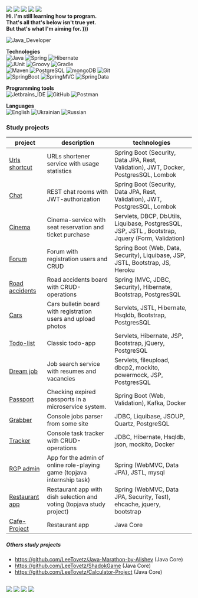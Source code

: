 ![](https://img.shields.io/badge/J:-Java-informational?style=flat&logo=Java&logoColor=white&color=4AB197)
![](https://img.shields.io/badge/SB:-SpringBoot-informational?style=flat&logo=Spring&logoColor=white&color=4AB197)
![](https://img.shields.io/badge/H:-Hibernate-informational?style=flat&logo=Hibernate&logoColor=white&color=4AB197)
![](https://img.shields.io/badge/M:-Maven-informational?style=flat&logo=Maven&logoColor=white&color=4AB197)
![](https://img.shields.io/badge/PSQL:-PostgreSQL-informational?style=flat&logo=PostgreSQL&logoColor=white&color=4AB197) <br>
**Hi. I'm still learning how to program. <br>
That's all that's below isn't true yet. <br>
But that's what I'm aiming for. )))** <br>

![Java_Developer](https://img.shields.io/badge/-Java_Developer-2F0601?style=for-the-badge&logo=Java_Developer&logoColor=efd81d)  

**Technologies**<br>
![Java](https://img.shields.io/badge/-Java-545775?style=for-the-badge&logo=Jav1a&logoColor=efd81d) 
![Spring](https://img.shields.io/badge/-Spring-4AB197?style=for-the-badge&logo=Sprin1g&logoColor=efd81d) 
![Hibernate](https://img.shields.io/badge/-Hibernate-545775?style=for-the-badge&logo=Hibernat1e&logoColor=efd81d)  
![JUnit](https://img.shields.io/badge/-JUnit-3b444b?style=for-the-badge&logo=JUni1t&logoColor=efd81d) 
![Groovy](https://img.shields.io/badge/-Groovy-545775?style=for-the-badge&logo=Groov1y&logoColor=efd81d) 
![Gradle](https://img.shields.io/badge/-Gradle-3b444b?style=for-the-badge&logo=Gradl1e&logoColor=efd81d)  
![Maven](https://img.shields.io/badge/-Maven-545775?style=for-the-badge&logo=Mav1en&logoColor=efd81d) 
![PostgreSQL](https://img.shields.io/badge/-PostgreSQL-3b444b?style=for-the-badge&logo=Postg1reSQL&logoColor=efd81d)
![mongoDB](https://img.shields.io/badge/-mongoDB-545775?style=for-the-badge&logo=mo1ngoDB&logoColor=efd81d) 
![Git](https://img.shields.io/badge/-Git-3b444b?style=for-the-badge&logo=Gi1t&logoColor=efd81d)  
![SpringBoot](https://img.shields.io/badge/-Spring_Boot-4AB197?style=for-the-badge&logo=Spring1Boot&logoColor=efd81d) 
![SpringMVC](https://img.shields.io/badge/-Spring_MVC-116062?style=for-the-badge&logo=SpringM1VC&logoColor=efd81d) 
![SpringData](https://img.shields.io/badge/-Spring_Data-4AB197?style=for-the-badge&logo=Spring1Data&logoColor=efd81d) 
<br>

**Programming tools** <br>
![Jetbrains_IDE](https://img.shields.io/badge/-Jetbrains_IDE-116062?style=for-the-badge&logo=Jetbrains1IDE&logoColor=efd81d)
![GitHub](https://img.shields.io/badge/-GitHub-3b444b?style=for-the-badge&logo=Git1Hub&logoColor=efd81d)
![Postman](https://img.shields.io/badge/-Postman-116062?style=for-the-badge&logo=Post1man&logoColor=efd81d)

 **Languages** <br>
![English](https://img.shields.io/badge/English-intermediate-blue)
![Ukrainian](https://img.shields.io/badge/Ukrainian-native-blue)
![Russian](https://img.shields.io/badge/Russian-native-blue)


### Study projects

| project                                                           | description                                                             | technologies                                                                                      |
|-------------------------------------------------------------------|-------------------------------------------------------------------------|---------------------------------------------------------------------------------------------------|
| [Urls shortcut](https://github.com/kalenikov/job4j_url_shortcut)  | URLs shortener service with usage statistics                            | Spring Boot (Security, Data JPA, Rest, Validation), JWT, Docker, PostgresSQL, Lombok              |
| [Chat](https://github.com/kalenikov/job4j_chat)                   | REST chat rooms with JWT-authorization                                  | Spring Boot (Security, Data JPA, Rest, Validation), JWT, PostgresSQL, Lombok                      |
| [Cinema](https://github.com/kalenikov/job4j_cinema)               | Cinema-service with seat reservation and ticket purchase                | Servlets, DBCP, DbUtils, Liquibase, PostgresSQL, JSP, JSTL , Bootstrap, Jquery (Form, Validation) |
| [Forum](https://github.com/kalenikov/job4j_forum)                 | Forum with registration users and CRUD                                  | Spring Boot (Web, Data, Security), Liquibase, JSP, JSTL, Bootstrap, JS, Heroku                    |
| [Road accidents](https://github.com/kalenikov/job4j_car_accident) | Road accidents board with CRUD-operations                               | Spring (MVC, JDBC, Security), Hibernate, Bootstrap, PostgresSQL                                   |
| [Cars](https://github.com/kalenikov/job4j_cars)                   | Cars bulletin board with registration users and upload photos           | Servlets, JSTL, Hibernate, Hsqldb, Bootstrap, PostgresSQL                                         |
| [Todo-list](https://github.com/kalenikov/job4j_todo)              | Classic todo-app                                                        | Servlets, Hibernate, JSP, Bootstrap, jQuery, PostgreSQL                                           |
| [Dream job](https://github.com/kalenikov/job4j_dreamjob)          | Job search service with resumes and vacancies                           | Servlets, fileupload, dbcp2, mockito, powermock, JSP, PostgresSQL                                 |
| [Passport](https://github.com/kalenikov/job4j_passport)           | Checking expired passports in a microservice system.                    | Spring Boot (Web, Validation), Kafka, Docker                                                                  |
| [Grabber](https://github.com/kalenikov/job4j_grabber)             | Console jobs parser from some site                                      | JDBC, Liquibase, JSOUP, Quartz, PostgreSQL                                                        |
| [Tracker](https://github.com/kalenikov/job4j_tracker)             | Console task tracker with CRUD-operations                               | JDBC, Hibernate, Hsqldb, json, mockito, Docker                                                    |
| [RGP admin](https://github.com/kalenikov/JavaRushIntership)       | App for the admin of online role-playing game (topjava internship task) | Spring (WebMVC, Data JPA), JSTL, mysql                                                            |
| [Restaurant app](https://github.com/kalenikov/topjava)            | Restaurant app with dish selection and voting (topjava study project)   | Spring (WebMVC, Data JPA, Security, Test), ehcache, jquery, bootstrap                             |
| [Cafe-Project](https://github.com/LeeTovetz/Cafe-Project)      | Restaurant app                          | Java Core                                   |

##### Others study projects

- https://github.com/LeeTovetz/Java-Marathon-by-Alishev (Java Core)
- https://github.com/LeeTovetz/ShadokGame (Java Core)
- https://github.com/LeeTovetz/Calculator-Project (Java Core)


## 
![](https://img.shields.io/badge/:-Thymeleaf-informational?style=flat&logo=Thymeleaf&logoColor=white&color=4AB197)
![](https://img.shields.io/badge/L:-Lombok-informational?style=flat&logo=Lombok&logoColor=white&color=4AB197)
![](https://img.shields.io/badge/Test-JUnit-informational?style=flat&logo=jUnit&logoColor=white&color=4AB197)
![](https://img.shields.io/badge/Log-Log4j2-informational?style=flat&logo=Log4j2&logoColor=white&color=4AB197)



